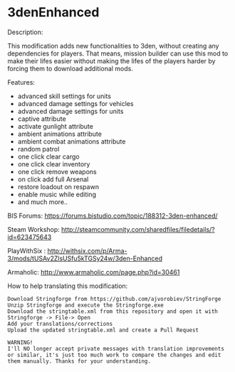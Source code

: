 # 3denEnhanced

Description:

This modification adds new functionalities to 3den, without creating any dependencies for players. That means, mission builder can use this mod to make their lifes easier without making the lifes of the players harder by forcing them to download additional mods.

Features:
- advanced skill settings for units
- advanced damage settings for vehicles
- advanced damage settings for units
- captive attribute
- activate gunlight attribute
- ambient animations attribute
- ambient combat animations attribute
- random patrol
- one click clear cargo
- one click clear inventory
- one click remove weapons
- on click add full Arsenal
- restore loadout on respawn
- enable music while editing
- and much more..

BIS Forums: https://forums.bistudio.com/topic/188312-3den-enhanced/
 
Steam Workshop: http://steamcommunity.com/sharedfiles/filedetails/?id=623475643
 
PlayWithSix : http://withsix.com/p/Arma-3/mods/tUSAv2ZlsUSfu5kTGSy24w/3den-Enhanced

Armaholic: http://www.armaholic.com/page.php?id=30461

How to help translating this modification:

    Download Stringforge from https://github.com/ajvorobiev/StringForge
    Unzip Stringforge and execute the Stringforge.exe
    Download the stringtable.xml from this repository and open it with Stringforge -> File-> Open
    Add your translations/corrections
    Upload the updated stringtable.xml and create a Pull Request
    
    WARNING! 
    I'll NO longer accept private messages with translation improvements or similar, it's just too much work to compare the changes and edit them manually. Thanks for your understanding.
